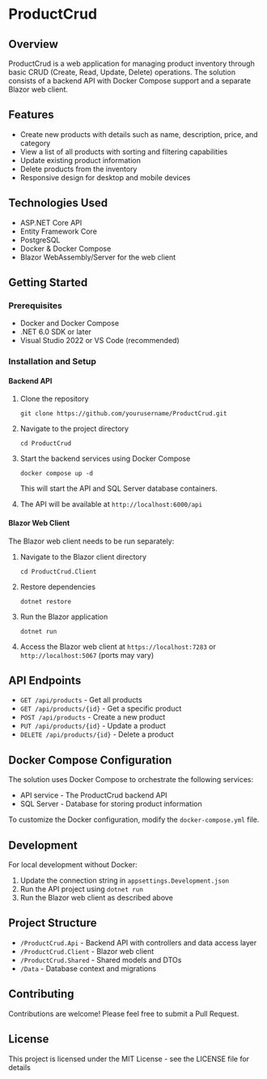 # ProductCrud

## Overview
ProductCrud is a web application for managing product inventory through basic CRUD (Create, Read, Update, Delete) operations. The solution consists of a backend API with Docker Compose support and a separate Blazor web client.

## Features
- Create new products with details such as name, description, price, and category
- View a list of all products with sorting and filtering capabilities
- Update existing product information
- Delete products from the inventory
- Responsive design for desktop and mobile devices

## Technologies Used
- ASP.NET Core API
- Entity Framework Core
- PostgreSQL
- Docker & Docker Compose
- Blazor WebAssembly/Server for the web client

## Getting Started

### Prerequisites
- Docker and Docker Compose
- .NET 6.0 SDK or later
- Visual Studio 2022 or VS Code (recommended)

### Installation and Setup

#### Backend API
1. Clone the repository
   ```
   git clone https://github.com/yourusername/ProductCrud.git
   ```
2. Navigate to the project directory
   ```
   cd ProductCrud
   ```
3. Start the backend services using Docker Compose
   ```
   docker compose up -d
   ```
   This will start the API and SQL Server database containers.

4. The API will be available at `http://localhost:6000/api`

#### Blazor Web Client
The Blazor web client needs to be run separately:

1. Navigate to the Blazor client directory
   ```
   cd ProductCrud.Client
   ```
2. Restore dependencies
   ```
   dotnet restore
   ```
3. Run the Blazor application
   ```
   dotnet run
   ```
4. Access the Blazor web client at `https://localhost:7283` or `http://localhost:5067` (ports may vary)

## API Endpoints
- `GET /api/products` - Get all products
- `GET /api/products/{id}` - Get a specific product
- `POST /api/products` - Create a new product
- `PUT /api/products/{id}` - Update a product
- `DELETE /api/products/{id}` - Delete a product

## Docker Compose Configuration
The solution uses Docker Compose to orchestrate the following services:
- API service - The ProductCrud backend API
- SQL Server - Database for storing product information

To customize the Docker configuration, modify the `docker-compose.yml` file.

## Development
For local development without Docker:
1. Update the connection string in `appsettings.Development.json`
2. Run the API project using `dotnet run`
3. Run the Blazor web client as described above

## Project Structure
- `/ProductCrud.Api` - Backend API with controllers and data access layer
- `/ProductCrud.Client` - Blazor web client
- `/ProductCrud.Shared` - Shared models and DTOs
- `/Data` - Database context and migrations

## Contributing
Contributions are welcome! Please feel free to submit a Pull Request.

## License
This project is licensed under the MIT License - see the LICENSE file for details
